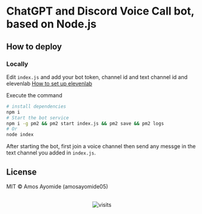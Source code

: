 # ChatGPT and Discord Voice Call bot, based on Node.js

## How to deploy

### Locally
Edit `index.js` and add your bot token, channel id and text channel id and elevenlab
[How to set up elevenlab](https://www.npmjs.com/package/elevenlabs-api)

Execute the command

```bash
# install dependencies
npm i 
# Start the bot service
npm i -g pm2 && pm2 start index.js && pm2 save && pm2 logs
# Or
node index
```

After starting the bot, first join a voice channel then send any messge in the text channel you added in `index.js`.

## License

MIT © Amos Ayomide (amosayomide05)



<p align="center"><br>
<img src="https://visit-counter.vercel.app/counter.png?page=https%3A%2F%2Fgithub.com%2Famosayomide05%2Fdiscord-voice&s=80&c=00ff00&bg=00000000&no=5&ff=digi" alt="visits">
</p>
